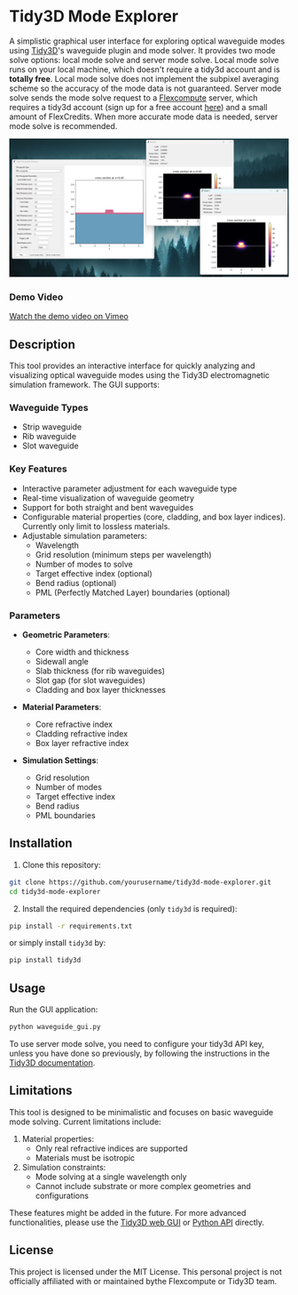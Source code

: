 # Tidy3D Mode Explorer

A simplistic graphical user interface for exploring optical waveguide modes using [Tidy3D](https://www.flexcompute.com/tidy3d/solver/)'s waveguide plugin and mode solver. It provides two mode solve options: local mode solve and server mode solve. Local mode solve runs on your local machine, which doesn't require a tidy3d account and is **totally free**. Local mode solve does not implement the subpixel averaging scheme so the accuracy of the mode data is not guaranteed. Server mode solve sends the mode solve request to a [Flexcompute](https://www.flexcompute.com/) server, which requires a tidy3d account (sign up for a free account [here](https://www.flexcompute.com/)) and a small amount of FlexCredits. When more accurate mode data is needed, server mode solve is recommended.

![Demo Interface](demo.png)

### Demo Video
[Watch the demo video on Vimeo](https://vimeo.com/1037061805)

## Description

This tool provides an interactive interface for quickly analyzing and visualizing optical waveguide modes using the Tidy3D electromagnetic simulation framework. The GUI supports:

### Waveguide Types
- Strip waveguide
- Rib waveguide
- Slot waveguide

### Key Features
- Interactive parameter adjustment for each waveguide type
- Real-time visualization of waveguide geometry
- Support for both straight and bent waveguides
- Configurable material properties (core, cladding, and box layer indices). Currently only limit to lossless materials.
- Adjustable simulation parameters:
  - Wavelength
  - Grid resolution (minimum steps per wavelength)
  - Number of modes to solve
  - Target effective index (optional)
  - Bend radius (optional)
  - PML (Perfectly Matched Layer) boundaries (optional)

### Parameters
- **Geometric Parameters**:
  - Core width and thickness
  - Sidewall angle
  - Slab thickness (for rib waveguides)
  - Slot gap (for slot waveguides)
  - Cladding and box layer thicknesses

- **Material Parameters**:
  - Core refractive index
  - Cladding refractive index
  - Box layer refractive index

- **Simulation Settings**:
  - Grid resolution
  - Number of modes
  - Target effective index
  - Bend radius
  - PML boundaries

## Installation

1. Clone this repository:
```bash
git clone https://github.com/yourusername/tidy3d-mode-explorer.git
cd tidy3d-mode-explorer
```

2. Install the required dependencies (only `tidy3d` is required):
```bash
pip install -r requirements.txt
```

or simply install `tidy3d` by:
```bash
pip install tidy3d
```

## Usage

Run the GUI application:
```bash
python waveguide_gui.py
```

To use server mode solve, you need to configure your tidy3d API key, unless you have done so previously, by following the instructions in the [Tidy3D documentation](https://docs.flexcompute.com/projects/tidy3d/en/latest/install.html).

## Limitations

This tool is designed to be minimalistic and focuses on basic waveguide mode solving. Current limitations include:

1. Material properties:
   - Only real refractive indices are supported
   - Materials must be isotropic
2. Simulation constraints:
   - Mode solving at a single wavelength only
   - Cannot include substrate or more complex geometries and configurations

These features might be added in the future. For more advanced functionalities, please use the [Tidy3D web GUI](https://tidy3d.simulation.cloud) or [Python API](https://www.flexcompute.com/tidy3d/examples/notebooks/ModeSolver/) directly.

## License

This project is licensed under the MIT License. This personal project is not officially affiliated with or maintained bythe Flexcompute or Tidy3D team. 